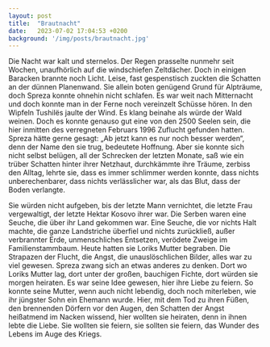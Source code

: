 ```yaml
---
layout: post
title:  "Brautnacht"
date:   2023-07-02 17:04:53 +0200
background: '/img/posts/brautnacht.jpg'
---
```




Die Nacht war kalt und sternelos. Der Regen prasselte nunmehr seit Wochen, unaufhörlich
auf die windschiefen Zeltdächer. Doch in einigen Baracken brannte noch Licht. Leise, fast
gespenstisch zuckten die Schatten an der dünnen Planenwand. Sie allein boten genügend
Grund für Alpträume, doch Spreza konnte ohnehin nicht schlafen. Es war weit nach
Mitternacht und doch konnte man in der Ferne noch vereinzelt Schüsse hören. In den
Wipfeln Tushilës jaulte der Wind. Es klang beinahe als würde der Wald weinen. Doch es
konnte genauso gut eine von den 2500 Seelen sein, die hier inmitten des verregneten
Februars 1996 Zuflucht gefunden hatten.
Spreza hätte gerne gesagt: „Ab jetzt kann es nur noch besser werden“, denn der Name den
sie trug, bedeutete Hoffnung. Aber sie konnte sich nicht selbst belügen, all der Schrecken der
letzten Monate, saß wie ein trüber Schatten hinter ihrer Netzhaut, durchkämmte ihre
Träume, zerbiss den Alltag, lehrte sie, dass es immer schlimmer werden konnte, dass nichts
unberechenbarer, dass nichts verlässlicher war, als das Blut, dass der Boden verlangte.

Sie würden nicht aufgeben, bis der letzte Mann vernichtet, die letzte Frau vergewaltigt, der
letzte Hektar Kosovo ihrer war. Die Serben waren eine Seuche, die über ihr Land gekommen
war. Eine Seuche, die vor nichts Halt machte, die ganze Landstriche überfiel und nichts
zurückließ, außer verbrannter Erde, unmenschliches Entsetzen, verödete Zweige im
Familienstammbaum.
Heute hatten sie Loriks Mutter begraben. Die Strapazen der Flucht, die Angst, die
unauslöschlichen Bilder, alles war zu viel gewesen. Spreza zwang sich an etwas anderes zu
denken. Dort wo Loriks Mutter lag, dort unter der großen, bauchigen Fichte, dort würden sie
morgen heiraten. Es war seine Idee gewesen, hier ihre Liebe zu feiern. So konnte seine
Mutter, wenn auch nicht lebendig, doch noch miterleben, wie ihr jüngster Sohn ein
Ehemann wurde. Hier, mit dem Tod zu ihren Füßen, den brennenden Dörfern vor den
Augen, den Schatten der Angst heißatmend im Nacken wissend, hier wollten sie heiraten,
denn in ihnen lebte die Liebe. Sie wollten sie feiern, sie sollten sie feiern, das Wunder des
Lebens im Auge des Kriegs.

